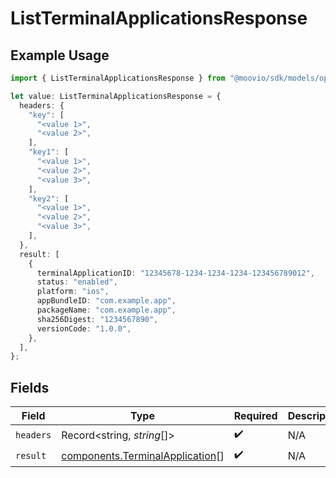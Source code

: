 # ListTerminalApplicationsResponse

## Example Usage

```typescript
import { ListTerminalApplicationsResponse } from "@moovio/sdk/models/operations";

let value: ListTerminalApplicationsResponse = {
  headers: {
    "key": [
      "<value 1>",
      "<value 2>",
    ],
    "key1": [
      "<value 1>",
      "<value 2>",
      "<value 3>",
    ],
    "key2": [
      "<value 1>",
      "<value 2>",
      "<value 3>",
    ],
  },
  result: [
    {
      terminalApplicationID: "12345678-1234-1234-1234-123456789012",
      status: "enabled",
      platform: "ios",
      appBundleID: "com.example.app",
      packageName: "com.example.app",
      sha256Digest: "1234567890",
      versionCode: "1.0.0",
    },
  ],
};
```

## Fields

| Field                                                                              | Type                                                                               | Required                                                                           | Description                                                                        |
| ---------------------------------------------------------------------------------- | ---------------------------------------------------------------------------------- | ---------------------------------------------------------------------------------- | ---------------------------------------------------------------------------------- |
| `headers`                                                                          | Record<string, *string*[]>                                                         | :heavy_check_mark:                                                                 | N/A                                                                                |
| `result`                                                                           | [components.TerminalApplication](../../models/components/terminalapplication.md)[] | :heavy_check_mark:                                                                 | N/A                                                                                |
